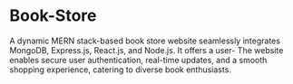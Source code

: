 # Book-Store
 A dynamic MERN stack-based book store website seamlessly integrates MongoDB, Express.js, React.js, and Node.js. It offers a user- The website enables secure user authentication, real-time updates, and a smooth shopping experience, catering to diverse book enthusiasts.
